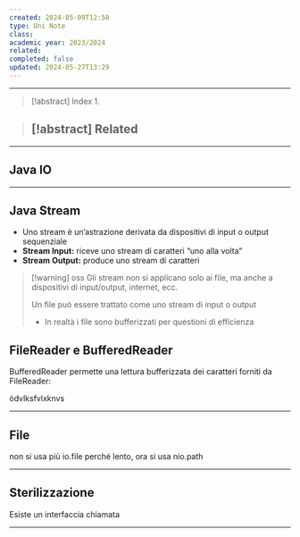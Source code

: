 ```yaml
---
created: 2024-05-09T12:50
type: Uni Note
class: 
academic year: 2023/2024
related: 
completed: false
updated: 2024-05-27T13:29
---
```

---

>[!abstract] Index
>1. 

>[!abstract] Related
>- 

---
## Java IO


---
## Java Stream

- Uno stream è un’astrazione derivata da dispositivi di input o output sequenziale
- **Stream Input:** riceve uno stream di caratteri “uno alla volta”
- **Stream Output:** produce uno stream di caratteri

>[!warning] oss
>Gli stream non si applicano solo ai file, ma anche a dispositivi di input/output, internet, ecc. 
>
>Un file può essere trattato come uno stream di input o output 
>- In realtà i file sono bufferizzati per questioni di efficienza

## FileReader e BufferedReader

BufferedReader permette una lettura bufferizzata dei caratteri forniti da FileReader:

òdvlksfvlxknvs

---
## File 

non si usa più io.file perché lento, ora si usa nio.path

---
## Sterilizzazione


Esiste un interfaccia chiamata 

---